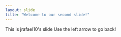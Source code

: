 ```yaml
---
layout: slide
title: "Welcome to our second slide!"
---
```

This is jrafael10's slide
Use the left arrow to go back!